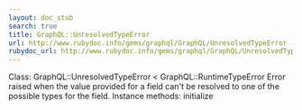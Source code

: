 ```yaml
---
layout: doc_stub
search: true
title: GraphQL::UnresolvedTypeError
url: http://www.rubydoc.info/gems/graphql/GraphQL/UnresolvedTypeError
rubydoc_url: http://www.rubydoc.info/gems/graphql/GraphQL/UnresolvedTypeError
---
```


Class: GraphQL::UnresolvedTypeError < GraphQL::RuntimeTypeError
Error raised when the value provided for a field can't be resolved
to one of the possible types for the field. 
Instance methods:
initialize

